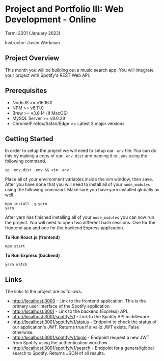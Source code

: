 # Project and Portfolio III: Web Development - Online

Term: 2301 (January 2023)

Instructor: Justin Workman

## Project Overview

This month you will be building out a music search app. You will integrate your project with Spotify's REST Web API.

## Prerequisites

- NodeJS >= v16.16.0
- NPM >= v8.11.0
- Brew >= v3.6.14 (if MacOS)
- MySQL Server >= v8.0.29
- Chrome/Firefox/Safari/Edge >= Latest 2 major versions

## Getting Started

In order to setup the project we will need to setup our `.env` file. You can do this by making a copy of our `.env.dist` and naming it to `.env` using the following command.

    cp .env.dist .env && vim .env

Place all of your environment variables inside the vim window, then save. After you have done that you will need to install all of your `node_modules` using the following command. Make sure you have yarn installed globally as well.

    npm install -g yarn
    yarn

After yarn has finished installing all of your `node_modules` you can now run the project. You will need to open two different bash sessions. One for the frontend app and one for the backend Express application.

**To Run React.js (frontend)**

    npm start

**To Run Express (backend)**

    yarn watch

## Links

The links to the project are as follows:

- [http://localhost:3000](http://localhost:3000) - Link to the frontend application. This is the primary user interface of the Spotify application
- [http://localhost:3001](http://localhost:3001) - Link to the backend (Express) API.
- [http://localhost:3001/spotify/v1](http://localhost:3001/spotify/v1) - Link to the Spotify API middleware.
- [http://localhost:3001/spotify/v1/status](http://localhost:3001/spotify/v1/status) - Endpoint to check the status of our application's JWT. Returns true if a valid JWT exists. False otherwise.
- [http://localhost:3001/spotify/v1/login](http://localhost:3001/spotify/v1/login) - Endpoint request a new JWT from Spotify using the authentication workflow
- [http://localhost:3001/spotify/v1/search](http://localhost:3001/spotify/v1/search) - Endpoint for a general/global search to Spotify. Returns JSON of all results.
